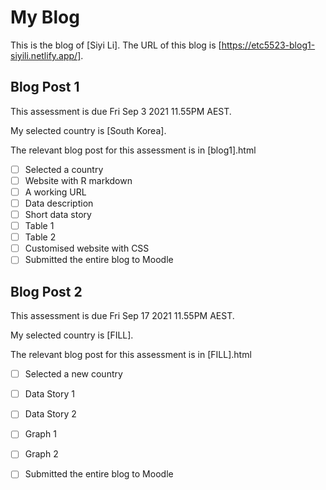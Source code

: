 # My Blog


This is the blog of [Siyi Li].
The URL of this blog is [https://etc5523-blog1-siyili.netlify.app/].

## Blog Post 1

This assessment is due Fri Sep 3 2021 11.55PM AEST.

My selected country is [South Korea].

The relevant blog post for this assessment is in [blog1].html

- [ ] Selected a country
- [ ] Website with R markdown 
- [ ] A working URL
- [ ] Data description
- [ ] Short data story
- [ ] Table 1
- [ ] Table 2
- [ ] Customised website with CSS
- [ ] Submitted the entire blog to Moodle

## Blog Post 2

This assessment is due Fri Sep 17 2021 11.55PM AEST.

My selected country is [FILL].

The relevant blog post for this assessment is in [FILL].html

- [ ] Selected a new country
- [ ] Data Story 1
- [ ] Data Story 2
- [ ] Graph 1
- [ ] Graph 2
- [ ] Submitted the entire blog to Moodle

